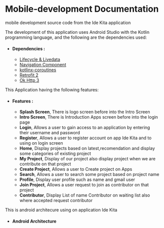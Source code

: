 # Mobile-development Documentation
mobile development source code from the Ide Kita application

The development of this application uses Android Studio with the Kotlin programming language, and the following are the dependencies used:

* #### Dependencies :
  - [Lifecycle & Livedata](https://developer.android.com/jetpack/androidx/releases/lifecycle)
  - [Navigation Component](https://developer.android.com/jetpack/androidx/releases/navigation)
  - [kotlinx-coroutines](https://developer.android.com/kotlin/coroutines)    
  - [Retrofit 2](https://square.github.io/retrofit/)      
  - [Ok Http 3](https://square.github.io/okhttp/) 

This Application having the following features:
* #### Features :
     * **Splash Screen**, There is logo screen before into the Intro Screen
     * **Intro Screen**, There is Introduction Apps screen before into the login page
     * **Login**, Allows a user to gain access to an application by entering their username and password
     * **Register**, Allows a user to register account on app Ide Kita and to using on login screen
     * **Home**, Display projects based on latest,recomendation and display some categories of existing project
     * **My Project**, Display of our project also display project when we are contribute on that project
     * **Create Project**, Allows a user to Create project on Apps
     * **Search**, Allows a user to search some project based on project name
     * **Profile**, Display user profile such as name and gmail user
     * **Join Project**, Allows a user request to join as contributor on that project
     * **Contributor**, Display List of name Contributor on waiting list also where accepted request contributor

This is android architecure using on application Ide Kita
* #### Android Architecture

